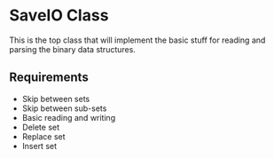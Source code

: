 # SaveIO Class
This is the top class that will implement the basic stuff for reading and parsing the binary data structures.

## Requirements
- Skip between sets
- Skip between sub-sets
- Basic reading and writing
- Delete set
- Replace set
- Insert set

